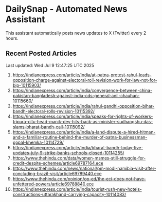 # DailySnap - Automated News Assistant

This assistant automatically posts news updates to X (Twitter) every 2 hours.

## Recent Posted Articles

Last updated: Wed Jul  9 12:47:25 UTC 2025

1. https://indianexpress.com/article/india/at-patna-protest-rahul-leads-opposition-charge-against-electoral-roll-revision-work-for-law-not-for-bjp-10115903/
2. https://indianexpress.com/article/india/convergence-between-china-pakistan-bangladesh-against-india-cds-general-anil-chauhan-10115660/
3. https://indianexpress.com/article/india/rahul-gandhi-opposition-bihar-bandh-electoral-rolls-revision-10115392/
4. https://indianexpress.com/article/india/speaks-for-rights-of-workers-tripura-citu-head-manik-dey-hits-back-as-minister-sudhangshu-das-slams-bharat-bandh-call-10115092/
5. https://indianexpress.com/article/india/a-land-dispute-a-hired-hitman-and-a-familiar-routine-behind-the-murder-of-patna-businessman-gopal-khemka-10114729/
6. https://indianexpress.com/article/india/bharat-bandh-today-live-updates-july-9-strike-banks-schools-closed-10114255/
7. https://www.thehindu.com/data/women-msmes-still-struggle-for-credit-despite-schemes/article69787164.ece
8. https://www.thehindu.com/news/national/pm-modi-namibia-visit-after-concluding-brazil-visit/article69789440.ece
9. https://www.thehindu.com/opinion/op-ed/the-eci-does-not-have-unfettered-powers/article69788840.ece
10. https://indianexpress.com/article/india/tourist-rush-new-hotels-constructions-uttarakhand-carrying-capacity-10114083/
